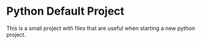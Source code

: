 # Python Default Project

This is a small project with files that are useful when starting a new python project.